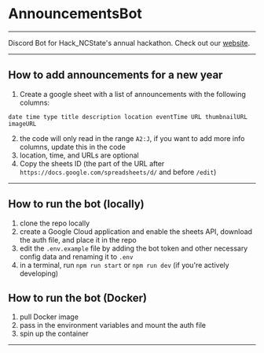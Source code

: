 # AnnouncementsBot

---

Discord Bot for Hack_NCState's annual hackathon.
Check out our [website](https://hackncstate.org/).

---

## How to add announcements for a new year

1. Create a google sheet with a list of announcements with the following columns:
```
date time type title description location eventTime URL thumbnailURL imageURL
```
2. the code will only read in the range `A2:J`, if you want to add more info columns, update this in the code
3. location, time, and URLs are optional
4. Copy the sheets ID (the part of the URL after `https://docs.google.com/spreadsheets/d/` and before `/edit`)

---

## How to run the bot (locally)

1. clone the repo locally
2. create a Google Cloud application and enable the sheets API, download the auth file, and place it in the repo
3. edit the `.env.example` file by adding the bot token and other necessary config data and renaming it to `.env`
4. in a terminal, run `npm run start` or `npm run dev` (if you're actively developing)

## How to run the bot (Docker)

1. pull Docker image
2. pass in the environment variables and mount the auth file
3. spin up the container

---
